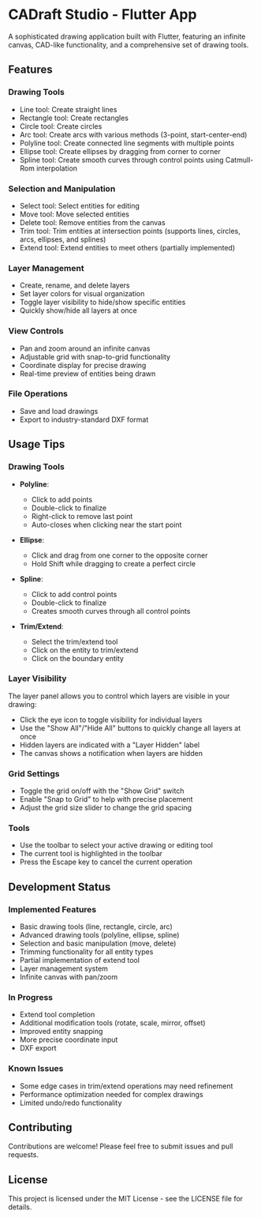 # CADraft Studio - Flutter App

A sophisticated drawing application built with Flutter, featuring an infinite canvas, CAD-like functionality, and a comprehensive set of drawing tools.

## Features

### Drawing Tools
- Line tool: Create straight lines
- Rectangle tool: Create rectangles
- Circle tool: Create circles
- Arc tool: Create arcs with various methods (3-point, start-center-end)
- Polyline tool: Create connected line segments with multiple points
- Ellipse tool: Create ellipses by dragging from corner to corner
- Spline tool: Create smooth curves through control points using Catmull-Rom interpolation

### Selection and Manipulation
- Select tool: Select entities for editing
- Move tool: Move selected entities
- Delete tool: Remove entities from the canvas
- Trim tool: Trim entities at intersection points (supports lines, circles, arcs, ellipses, and splines)
- Extend tool: Extend entities to meet others (partially implemented)

### Layer Management
- Create, rename, and delete layers
- Set layer colors for visual organization
- Toggle layer visibility to hide/show specific entities
- Quickly show/hide all layers at once

### View Controls
- Pan and zoom around an infinite canvas
- Adjustable grid with snap-to-grid functionality
- Coordinate display for precise drawing
- Real-time preview of entities being drawn

### File Operations
- Save and load drawings
- Export to industry-standard DXF format

## Usage Tips

### Drawing Tools
- **Polyline**: 
  - Click to add points
  - Double-click to finalize
  - Right-click to remove last point
  - Auto-closes when clicking near the start point
  
- **Ellipse**:
  - Click and drag from one corner to the opposite corner
  - Hold Shift while dragging to create a perfect circle
  
- **Spline**:
  - Click to add control points
  - Double-click to finalize
  - Creates smooth curves through all control points
  
- **Trim/Extend**:
  - Select the trim/extend tool
  - Click on the entity to trim/extend
  - Click on the boundary entity
  
### Layer Visibility
The layer panel allows you to control which layers are visible in your drawing:
- Click the eye icon to toggle visibility for individual layers
- Use the "Show All"/"Hide All" buttons to quickly change all layers at once
- Hidden layers are indicated with a "Layer Hidden" label
- The canvas shows a notification when layers are hidden

### Grid Settings
- Toggle the grid on/off with the "Show Grid" switch
- Enable "Snap to Grid" to help with precise placement
- Adjust the grid size slider to change the grid spacing

### Tools
- Use the toolbar to select your active drawing or editing tool
- The current tool is highlighted in the toolbar
- Press the Escape key to cancel the current operation

## Development Status

### Implemented Features
- Basic drawing tools (line, rectangle, circle, arc)
- Advanced drawing tools (polyline, ellipse, spline)
- Selection and basic manipulation (move, delete)
- Trimming functionality for all entity types
- Partial implementation of extend tool
- Layer management system
- Infinite canvas with pan/zoom

### In Progress
- Extend tool completion
- Additional modification tools (rotate, scale, mirror, offset)
- Improved entity snapping
- More precise coordinate input
- DXF export

### Known Issues
- Some edge cases in trim/extend operations may need refinement
- Performance optimization needed for complex drawings
- Limited undo/redo functionality

## Contributing

Contributions are welcome! Please feel free to submit issues and pull requests.

## License

This project is licensed under the MIT License - see the LICENSE file for details.
